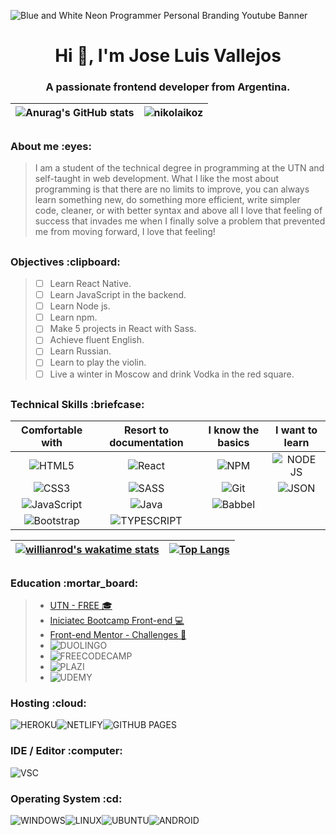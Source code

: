 ![Blue and White Neon Programmer Personal Branding Youtube Banner](https://user-images.githubusercontent.com/98178495/199474869-3e59acdd-ee13-4949-b118-99b942c5c46d.gif)
<h1 align="center">Hi 👋, I'm Jose Luis Vallejos</h1>
<h3 align="center">A passionate frontend developer from Argentina.</h3>

<div align="center">
  
|![Anurag's GitHub stats](https://github-readme-stats.vercel.app/api?username=NikolaiKoz&show_icons=true&theme=blue-green)|<img src="https://github-readme-streak-stats.herokuapp.com/?user=nikolaikoz&theme=blue-green" alt="nikolaikoz" />|
|:-:|:-:|
 
</div>

## 

<h3 align="left">About me :eyes:</h3>

> I am a student of the technical degree in programming at the UTN and self-taught in web development. What I like the most about programming is that there are no limits to improve, you can always learn something new, do something more efficient, write simpler code, cleaner, or with better syntax and above all I love that feeling of success that invades me when I finally solve a problem that prevented me from moving forward, I love that feeling!

##

<h3 align="left">Objectives :clipboard:</h3>

> - [ ] Learn React Native.
> - [ ] Learn JavaScript in the backend.
> - [ ] Learn Node js.
> - [ ] Learn npm. 
> - [ ] Make 5 projects in React with Sass.
> - [ ] Achieve fluent English.
> - [ ] Learn Russian.
> - [ ] Learn to play the violin.
> - [ ] Live a winter in Moscow and drink Vodka in the red square.

##

<h3 align="left">Technical Skills :briefcase:</h3>

<div align="center" >
  
|Comfortable with|Resort to documentation|I know the basics|I want to learn|
|:-:|:-:|:-:|:-:|
|![HTML5](https://img.shields.io/badge/html5-%23E34F26.svg?style=for-the-badge&logo=html5&logoColor=white)|![React](https://img.shields.io/badge/react-%2320232a.svg?style=for-the-badge&logo=react&logoColor=%2361DAFB)|![NPM](https://img.shields.io/badge/NPM-%23000000.svg?style=for-the-badge&logo=npm&logoColor=white)|![NODE JS](https://img.shields.io/badge/Node.js-339933?style=for-the-badge&logo=nodedotjs&logoColor=white)|
|![CSS3](https://img.shields.io/badge/css3-%231572B6.svg?style=for-the-badge&logo=css3&logoColor=white) |![SASS](https://img.shields.io/badge/SASS-hotpink.svg?style=for-the-badge&logo=SASS&logoColor=white)|![Git](https://img.shields.io/badge/git-%23F05033.svg?style=for-the-badge&logo=git&logoColor=white)|![JSON](https://img.shields.io/badge/json-5E5C5C?style=for-the-badge&logo=json&logoColor=white)|
|![JavaScript](https://img.shields.io/badge/javascript-%23323330.svg?style=for-the-badge&logo=javascript&logoColor=%23F7DF1E)|![Java](https://img.shields.io/badge/java-%23ED8B00.svg?style=for-the-badge&logo=java&logoColor=white)|![Babbel](https://img.shields.io/badge/Babel-F9DC3E?style=for-the-badge&logo=babel&logoColor=white)|   |
|![Bootstrap](https://img.shields.io/badge/bootstrap-%23563D7C.svg?style=for-the-badge&logo=bootstrap&logoColor=white)|![TYPESCRIPT](https://img.shields.io/badge/TypeScript-007ACC?style=for-the-badge&logo=typescript&logoColor=white)|


</div>

<div align="center">
  
|[![willianrod's wakatime stats](https://github-readme-stats.vercel.app/api/wakatime?username=Nikolai_Kozlov&theme=blue-green)](https://github.com/anuraghazra/github-readme-stats)|[![Top Langs](https://github-readme-stats.vercel.app/api/top-langs/?username=nikolaikoz&theme=blue-green&layout=compact)](https://github.com/anuraghazra/github-readme-stats)|
|:-:|:-:|
 
</div>

##

<h3 align="left">Education :mortar_board:</h3>


> - [UTN - FREE :mortar_board:](https://www.frre.utn.edu.ar/tsp)
> - [Iniciatec Bootcamp Front-end :computer:](https://www.accenture.com/ar-es/about/responsible-business/iniciatec)
> - [Front-end Mentor - Challenges :muscle:](https://www.frontendmentor.io/profile/NikolaiKoz)
> - ![DUOLINGO](https://img.shields.io/badge/Duolingo-58CC02?style=for-the-badge&logo=Duolingo&logoColor=white)
> - ![FREECODECAMP](https://img.shields.io/badge/freecodecamp-27273D?style=for-the-badge&logo=freecodecamp&logoColor=white)
> - ![PLAZI](https://img.shields.io/badge/Platzi-98CA3F?style=for-the-badge&logo=platzi&logoColor=white)
> - ![UDEMY](https://img.shields.io/badge/Udemy-EC5252?style=for-the-badge&logo=Udemy&logoColor=white)

<h3 align="left">Hosting :cloud:</h3>

![HEROKU](https://img.shields.io/badge/Heroku-430098?style=for-the-badge&logo=heroku&logoColor=white)![NETLIFY](https://img.shields.io/badge/Netlify-00C7B7?style=for-the-badge&logo=netlify&logoColor=white)![GITHUB PAGES](https://img.shields.io/badge/GitHub%20Pages-222222?style=for-the-badge&logo=GitHub%20Pages&logoColor=white)

<h3 align="left">IDE / Editor :computer:</h3>

![VSC](https://img.shields.io/badge/VSCode-0078D4?style=for-the-badge&logo=visual%20studio%20code&logoColor=white)

<h3 align="left">Operating System :cd:</h3>

![WINDOWS](https://img.shields.io/badge/Windows-0078D6?style=for-the-badge&logo=windows&logoColor=white)![LINUX](https://img.shields.io/badge/Linux-FCC624?style=for-the-badge&logo=linux&logoColor=black)![UBUNTU](https://img.shields.io/badge/Ubuntu-E95420?style=for-the-badge&logo=ubuntu&logoColor=white)![ANDROID](https://img.shields.io/badge/Android-3DDC84?style=for-the-badge&logo=android&logoColor=white)



